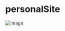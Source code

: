 # personalSite
![image](https://github.com/jnnguyen12/personalSite/assets/105896253/71f6fdd2-6bf1-4783-aa86-cfb3fb262ca1)
